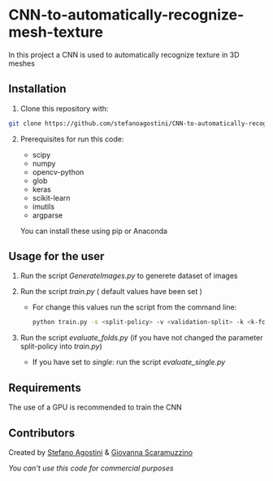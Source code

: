# CNN-to-automatically-recognize-mesh-texture

In this project a CNN is used to automatically recognize texture in 3D meshes

## Installation

1. Clone this repository with:
```sh
git clone https://github.com/stefanoagostini/CNN-to-automatically-recognize-mesh-texture.git
```
2. Prerequisites for run this code:
    * scipy    
    * numpy 
    * opencv-python
    * glob
    * keras
    * scikit-learn
    * imutils
    * argparse
    
   You can install these using pip or Anaconda

## Usage for the user

1. Run the script _GenerateImages.py_ to generete dataset of images

2. Run the script _train.py_ ( default values have been set ) 

    - For change this values run the script from the command line:
        ```sh
        python train.py -s <split-policy> -v <validation-split> -k <k-fold> -b <batch-size> -e <epochs>

        ```
3. Run the script _evaluate_folds.py_ (if you have not changed the parameter split-policy into _train.py_)
    
    - If you have set <split-policy> to _single_: run the script _evaluate_single.py_
    
  
## Requirements

The use of a GPU is recommended to train the CNN

## Contributors
Created by [Stefano Agostini](https://github.com/stefanoagostini) & [Giovanna Scaramuzzino](https://github.com/ScaramuzzinoGiovanna)



_You can't use this code for commercial purposes_
